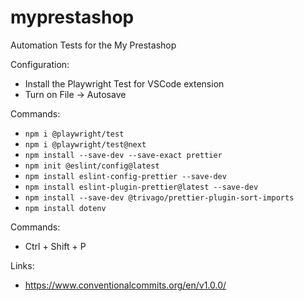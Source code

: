 # myprestashop

Automation Tests for the My Prestashop

Configuration:

- Install the Playwright Test for VSCode extension
- Turn on File -> Autosave

Commands:

- `npm i @playwright/test`
- `npm i @playwright/test@next`
- `npm install --save-dev --save-exact prettier`
- `npm init @eslint/config@latest`
- `npm install eslint-config-prettier --save-dev`
- `npm install eslint-plugin-prettier@latest --save-dev`
- `npm install --save-dev @trivago/prettier-plugin-sort-imports`
- `npm install dotenv`

Commands:

- Ctrl + Shift + P

Links:

- https://www.conventionalcommits.org/en/v1.0.0/
